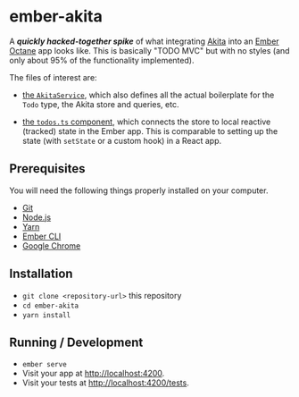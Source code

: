 # ember-akita

A ***quickly hacked-together spike*** of what integrating [Akita](https://datorama.github.io/akita/) into an [Ember Octane](https://emberjs.com) app looks like. This is basically "TODO MVC" but with no styles (and only about 95% of the functionality implemented).

The files of interest are:

- [the `AkitaService`](./app/services/akita.ts), which also defines all the actual boilerplate for the `Todo` type, the Akita store and queries, etc.

- [the `todos.ts` component](./app/components/todos.ts), which connects the store to local reactive (tracked) state in the Ember app. This is comparable to setting up the state (with `setState` or a custom hook) in a React app.

## Prerequisites

You will need the following things properly installed on your computer.

* [Git](https://git-scm.com/)
* [Node.js](https://nodejs.org/)
* [Yarn](https://yarnpkg.com/)
* [Ember CLI](https://ember-cli.com/)
* [Google Chrome](https://google.com/chrome/)

## Installation

* `git clone <repository-url>` this repository
* `cd ember-akita`
* `yarn install`

## Running / Development

* `ember serve`
* Visit your app at [http://localhost:4200](http://localhost:4200).
* Visit your tests at [http://localhost:4200/tests](http://localhost:4200/tests).
